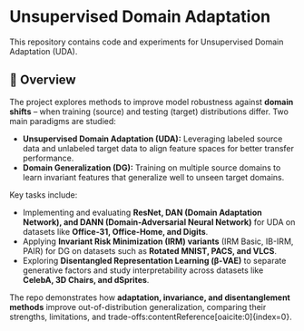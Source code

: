 # Unsupervised Domain Adaptation

This repository contains code and experiments for Unsupervised Domain Adaptation (UDA).

## 📌 Overview
The project explores methods to improve model robustness against **domain shifts** – when training (source) and testing (target) distributions differ. Two main paradigms are studied:

- **Unsupervised Domain Adaptation (UDA):** Leveraging labeled source data and unlabeled target data to align feature spaces for better transfer performance.  
- **Domain Generalization (DG):** Training on multiple source domains to learn invariant features that generalize well to unseen target domains.  

Key tasks include:
- Implementing and evaluating **ResNet, DAN (Domain Adaptation Network), and DANN (Domain-Adversarial Neural Network)** for UDA on datasets like **Office-31, Office-Home, and Digits**.  
- Applying **Invariant Risk Minimization (IRM) variants** (IRM Basic, IB-IRM, PAIR) for DG on datasets such as **Rotated MNIST, PACS, and VLCS**.  
- Exploring **Disentangled Representation Learning (β-VAE)** to separate generative factors and study interpretability across datasets like **CelebA, 3D Chairs, and dSprites**.  

The repo demonstrates how **adaptation, invariance, and disentanglement methods** improve out-of-distribution generalization, comparing their strengths, limitations, and trade-offs:contentReference[oaicite:0]{index=0}.
